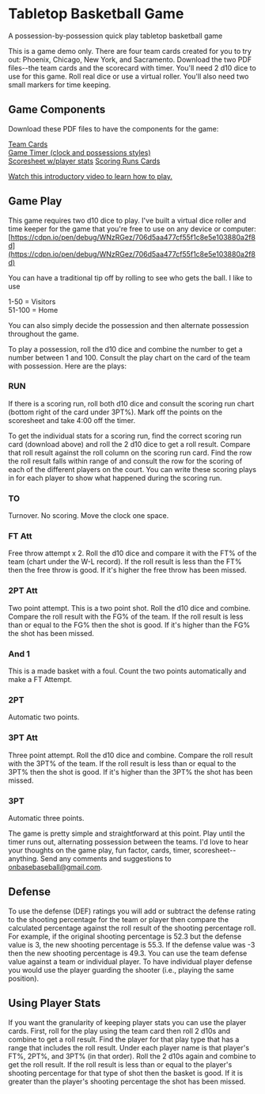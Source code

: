 # Tabletop Basketball Game
A possession-by-possession quick play tabletop basketball game

This is a game demo only. There are four team cards created for you to try out: Phoenix, Chicago, New York, and Sacramento. Download the two PDF files--the team cards and the scorecard with timer. You'll need 2 d10 dice to use for this game. Roll real dice or use a virtual roller. You'll also need two small markers for time keeping.

## Game Components

Download these PDF files to have the components for the game:

[Team Cards](https://github.com/brianhaferkamp/basketball-game/raw/main/Basketball_Game_Team_Cards_Demo.pdf)\
[Game Timer (clock and possessions styles)](https://github.com/brianhaferkamp/basketball-game/raw/main/Basketball_Game_Timer.pdf)\
[Scoresheet w/player stats](https://github.com/brianhaferkamp/basketball-game/raw/main/Basketball_Game_Scoresheet.pdf)
[Scoring Runs Cards](https://github.com/brianhaferkamp/basketball-game/raw/main/Basketball_Game_Scoring-Runs_Cards.pdf)

[Watch this introductory video to learn how to play.](https://youtu.be/0hvPqzHxi-o)

## Game Play

This game requires two d10 dice to play. I've built a virtual dice roller and time keeper for the game that you're free to use on any device or computer: [https://cdpn.io/pen/debug/WNzRGez/706d5aa477cf55f1c8e5e103880a2f8d](https://cdpn.io/pen/debug/WNzRGez/706d5aa477cf55f1c8e5e103880a2f8d)

You can have a traditional tip off by rolling to see who gets the ball. I like to use

1-50 = Visitors\
51-100 = Home

You can also simply decide the possession and then alternate possession throughout the game. 

To play a possession, roll the d10 dice and combine the number to get a number between 1 and 100. Consult the play chart on the card of the team with possession. Here are the plays:

### RUN
If there is a scoring run, roll both d10 dice and consult the scoring run chart (bottom right of the card under 3PT%). Mark off the points on the scoresheet and take 4:00 off the timer.

To get the individual stats for a scoring run, find the correct scoring run card (download above) and roll the 2 d10 dice to get a roll result. Compare that roll result against the roll column on the scoring run card. Find the row the roll result falls within range of and consult the row for the scoring of each of the different players on the court. You  can write these scoring plays in for each player to show what happened during the scoring run.

### TO
Turnover. No scoring. Move the clock one space.

### FT Att
Free throw attempt x 2. Roll the d10 dice and compare it with the FT% of the team (chart under the W-L record). If the roll result is less than the FT% then the free throw is good. If it's higher the free throw has been missed.

### 2PT Att
Two point attempt. This is a two point shot. Roll the d10 dice and combine. Compare the roll result with the FG% of the team. If the roll result is less than or equal to the FG% then the shot is good. If it's higher than the FG% the shot has been missed.

### And 1
This is a made basket with a foul. Count the two points automatically and make a FT Attempt.

### 2PT
Automatic two points.

### 3PT Att
Three point attempt. Roll the d10 dice and combine. Compare the roll result with the 3PT% of the team. If the roll result is less than or equal to the 3PT% then the shot is good. If it's higher than the 3PT% the shot has been missed.

### 3PT
Automatic three points.

The game is pretty simple and straightforward at this point. Play until the timer runs out, alternating possession between the teams. I'd love to hear your thoughts on the game play, fun factor, cards, timer, scoresheet--anything. Send any comments and suggestions to onbasebaseball@gmail.com.

## Defense

To use the defense (DEF) ratings you will add or subtract the defense rating to the shooting percentage for the team or player then compare the calculated percentage against the roll result of the shooting percentage roll. For example, if the original shooting percentage is 52.3 but the defense value is 3, the new shooting percentage is 55.3. If the defense value was -3 then the new shooting percentage is 49.3. You can use the team defense value against a team or individual player. To have individual player defense you would use the player guarding the shooter (i.e., playing the same position).

## Using Player Stats

If you want the granularity of keeping player stats you can use the player cards. First, roll for the play using the team card then roll 2 d10s and combine to get a roll result. Find the player for that play type that has a range that includes the roll result. Under each player name is that player's FT%, 2PT%, and 3PT% (in that order). Roll the 2 d10s again and combine to get the roll result. If the roll result is less than or equal to the player's shooting percentage for that type of shot then the basket is good. If it is greater than the player's shooting percentage the shot has been missed.
